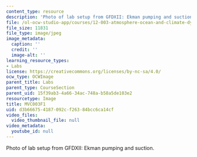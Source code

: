 ```yaml
---
content_type: resource
description: 'Photo of lab setup from GFDXII: Ekman pumping and suction.'
file: /ol-ocw-studio-app/courses/12-003-atmosphere-ocean-and-climate-dynamics-fall-2008/d3b666754187092cf26384bcc6ca14cf_MVC003F1.jpg
file_size: 11831
file_type: image/jpeg
image_metadata:
  caption: ''
  credit: ''
  image-alt: ''
learning_resource_types:
- Labs
license: https://creativecommons.org/licenses/by-nc-sa/4.0/
ocw_type: OCWImage
parent_title: Labs
parent_type: CourseSection
parent_uid: 15f39ab3-4a66-34ac-748a-b58a5de103e2
resourcetype: Image
title: MVC003F1
uid: d3b66675-4187-092c-f263-84bcc6ca14cf
video_files:
  video_thumbnail_file: null
video_metadata:
  youtube_id: null
---
```

Photo of lab setup from GFDXII: Ekman pumping and suction.
